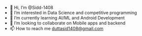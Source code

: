 - 👋 Hi, I’m @Sidd-1408
- 👀 I’m interested in Data Science and competitive programming
- 🌱 I’m currently learning AI/ML and Android Development
- 💞️ I’m looking to collaborate on Mobile apps and backend 
- 📫 How to reach me duttasid1408@gmail.com

<!---
Sidd-1408/Sidd-1408 is a ✨ special ✨ repository because its `README.md` (this file) appears on your GitHub profile.
You can click the Preview link to take a look at your changes.
--->

